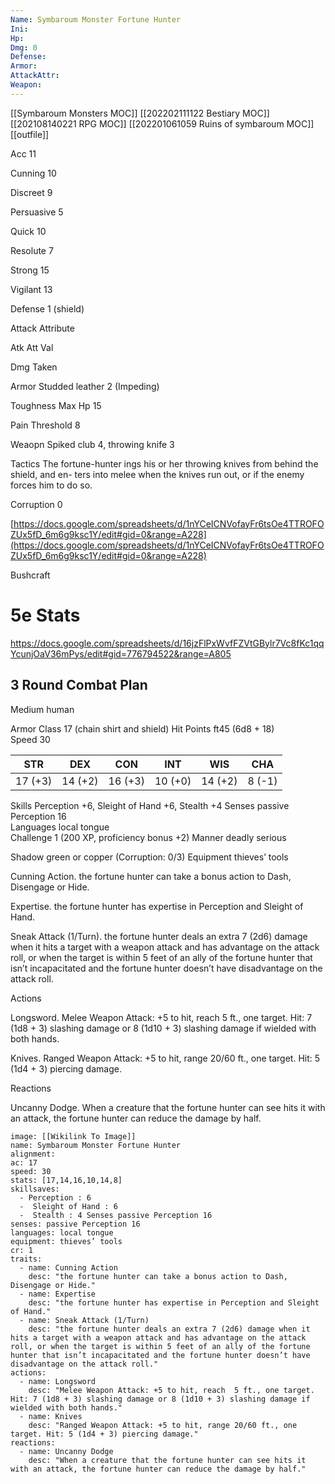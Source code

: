 ```yaml
---
Name: Symbaroum Monster Fortune Hunter
Ini: 
Hp: 
Dmg: 0
Defense: 
Armor: 
AttackAttr: 
Weapon: 
---
```

[[Symbaroum Monsters MOC]]
[[202202111122 Bestiary MOC]]
[[202108140221 RPG MOC]]
[[202201061059 Ruins of symbaroum MOC]]
[[outfile]]


Acc 11

Cunning 10

Discreet 9

Persuasive 5

Quick 10

Resolute 7

Strong 15

Vigilant 13

Defense 1 (shield)

Attack Attribute

Atk Att Val

Dmg Taken

Armor Studded leather 2 (Impeding)

Toughness Max Hp 15

Pain Threshold 8

Weaopn Spiked club 4, throwing knife 3

Tactics The fortune-hunter ings his or her throwing knives from behind the shield, and en- ters into melee when the knives run out, or if the enemy forces him to do so.

Corruption 0

[https://docs.google.com/spreadsheets/d/1nYCeICNVofayFr6tsOe4TTROFOZUx5fD_6m6g9ksc1Y/edit#gid=0&range=A228](https://docs.google.com/spreadsheets/d/1nYCeICNVofayFr6tsOe4TTROFOZUx5fD_6m6g9ksc1Y/edit#gid=0&range=A228)

Bushcraft

# 5e Stats 
https://docs.google.com/spreadsheets/d/16jzFlPxWvfFZVtGBylr7Vc8fKc1qqYcunjOaV36mPys/edit#gid=776794522&range=A805
## 3 Round Combat Plan

Medium human

Armor Class 17 (chain shirt and shield) 
Hit Points ft45 (6d8 + 18)  
Speed 30 

| STR     | DEX     | CON     | INT     | WIS     | CHA    |
| ------- | ------- | ------- | ------- | ------- | ------ |
| 17 (+3) | 14 (+2) | 16 (+3) | 10 (+0) | 14 (+2) | 8 (-1) |


Skills Perception +6, Sleight of Hand +6, Stealth +4 Senses passive Perception 16  
Languages local tongue  
Challenge 1 (200 XP, proficiency bonus +2) Manner deadly serious

Shadow green or copper (Corruption: 0/3) Equipment thieves’ tools

Cunning Action. the fortune hunter can take a bonus action to Dash, Disengage or Hide.

Expertise. the fortune hunter has expertise in Perception and Sleight of Hand.

Sneak Attack (1/Turn). the fortune hunter deals an extra 7 (2d6) damage when it hits a target with a weapon attack and has advantage on the attack roll, or when the target is within 5 feet of an ally of the fortune hunter that isn’t incapacitated and the fortune hunter doesn’t have disadvantage on the attack roll.

Actions

Longsword. Melee Weapon Attack: +5 to hit, reach  5 ft., one target. Hit: 7 (1d8 + 3) slashing damage or 8 (1d10 + 3) slashing damage if wielded with both hands.

Knives. Ranged Weapon Attack: +5 to hit, range 20/60 ft., one target. Hit: 5 (1d4 + 3) piercing damage.

Reactions

Uncanny Dodge. When a creature that the fortune hunter can see hits it with an attack, the fortune hunter can reduce the damage by half.

```statblock
image: [[Wikilink To Image]]
name: Symbaroum Monster Fortune Hunter
alignment:
ac: 17
speed: 30
stats: [17,14,16,10,14,8]
skillsaves:
  - Perception : 6
  -  Sleight of Hand : 6
  -  Stealth : 4 Senses passive Perception 16
senses: passive Perception 16
languages: local tongue
equipment: thieves’ tools
cr: 1
traits:
  - name: Cunning Action
    desc: "the fortune hunter can take a bonus action to Dash, Disengage or Hide."
  - name: Expertise
    desc: "the fortune hunter has expertise in Perception and Sleight of Hand."
  - name: Sneak Attack (1/Turn)
    desc: "the fortune hunter deals an extra 7 (2d6) damage when it hits a target with a weapon attack and has advantage on the attack roll, or when the target is within 5 feet of an ally of the fortune hunter that isn’t incapacitated and the fortune hunter doesn’t have disadvantage on the attack roll."
actions:
  - name: Longsword
    desc: "Melee Weapon Attack: +5 to hit, reach  5 ft., one target. Hit: 7 (1d8 + 3) slashing damage or 8 (1d10 + 3) slashing damage if wielded with both hands."
  - name: Knives
    desc: "Ranged Weapon Attack: +5 to hit, range 20/60 ft., one target. Hit: 5 (1d4 + 3) piercing damage."
reactions:
  - name: Uncanny Dodge
    desc: "When a creature that the fortune hunter can see hits it with an attack, the fortune hunter can reduce the damage by half."
```